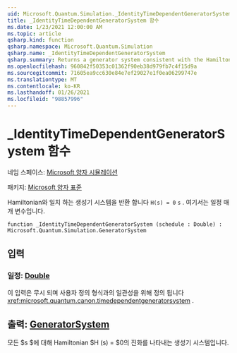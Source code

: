 ```yaml
---
uid: Microsoft.Quantum.Simulation._IdentityTimeDependentGeneratorSystem
title: _IdentityTimeDependentGeneratorSystem 함수
ms.date: 1/23/2021 12:00:00 AM
ms.topic: article
qsharp.kind: function
qsharp.namespace: Microsoft.Quantum.Simulation
qsharp.name: _IdentityTimeDependentGeneratorSystem
qsharp.summary: Returns a generator system consistent with the Hamiltonian `H(s) = 0`, where `s` is a schedule parameter.
ms.openlocfilehash: 960842f50353c01362f90eb38d979fb7c4f15d9a
ms.sourcegitcommit: 71605ea9cc630e84e7ef29027e1f0ea06299747e
ms.translationtype: MT
ms.contentlocale: ko-KR
ms.lasthandoff: 01/26/2021
ms.locfileid: "98857996"
---
```

# <a name="_identitytimedependentgeneratorsystem-function"></a>_IdentityTimeDependentGeneratorSystem 함수

네임 스페이스: [Microsoft 양자 시뮬레이션](xref:Microsoft.Quantum.Simulation)

패키지: [Microsoft 양자 표준](https://nuget.org/packages/Microsoft.Quantum.Standard)


Hamiltonian와 일치 하는 생성기 시스템을 반환 합니다 `H(s) = 0` `s` . 여기서는 일정 매개 변수입니다.

```qsharp
function _IdentityTimeDependentGeneratorSystem (schedule : Double) : Microsoft.Quantum.Simulation.GeneratorSystem
```


## <a name="input"></a>입력

### <a name="schedule--double"></a>일정: [Double](xref:microsoft.quantum.lang-ref.double)

이 입력은 무시 되며 사용자 정의 형식과의 일관성을 위해 정의 됩니다 <xref:microsoft.quantum.canon.timedependentgeneratorsystem> .



## <a name="output--generatorsystem"></a>출력: [GeneratorSystem](xref:Microsoft.Quantum.Simulation.GeneratorSystem)

모든 $s $에 대해 Hamiltonian $H (s) = $0의 진화를 나타내는 생성기 시스템입니다.